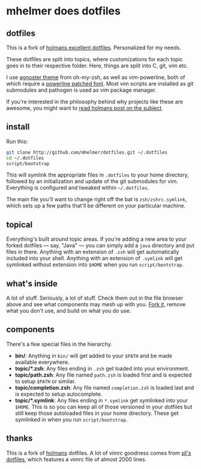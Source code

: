 # mhelmer does dotfiles

## dotfiles

This is a fork of [holmans excellent dotfiles](http://github.com/holman/dotfiles.git).
Personalized for my needs.

These dotfiles are split into topics, where customizations for each topic goes
in to their respective folder. Here, things are split into C, git, vim etc.

I use [agnoster theme](http://gist.github.com/agnoster/3712874) from oh-my-zsh,
as well as vim-powerline, both of which require a [powerline patched
font](http://github.com/Lokaltog/powerline-fonts). Most vim scripts are 
installed as git submodules and pathogen is used as vim package manager.

If you're interested in the philosophy behind why projects like these are
awesome, you might want to [read holmans post on the
subject](http://zachholman.com/2010/08/dotfiles-are-meant-to-be-forked/).

## install

Run this:

```sh
git clone http://github.com/mhelmer/dotfiles.git ~/.dotfiles
cd ~/.dotfiles
script/bootstrap
```

This will symlink the appropriate files in `.dotfiles` to your home directory,
followed by an initialization and update of the git submodules for vim.
Everything is configured and tweaked within `~/.dotfiles`.

The main file you'll want to change right off the bat is `zsh/zshrc.symlink`,
which sets up a few paths that'll be different on your particular machine.

## topical

Everything's built around topic areas. If you're adding a new area to your
forked dotfiles — say, "Java" — you can simply add a `java` directory and put
files in there. Anything with an extension of `.zsh` will get automatically
included into your shell. Anything with an extension of `.symlink` will get
symlinked without extension into `$HOME` when you run `script/bootstrap`.

## what's inside

A lot of stuff. Seriously, a lot of stuff. Check them out in the file browser
above and see what components may mesh up with you.
[Fork it](https://github.com/holman/dotfiles/fork), remove what you don't
use, and build on what you do use.

## components

There's a few special files in the hierarchy.

- **bin/**: Anything in `bin/` will get added to your `$PATH` and be made
  available everywhere.
- **topic/\*.zsh**: Any files ending in `.zsh` get loaded into your
  environment.
- **topic/path.zsh**: Any file named `path.zsh` is loaded first and is
  expected to setup `$PATH` or similar.
- **topic/completion.zsh**: Any file named `completion.zsh` is loaded
  last and is expected to setup autocomplete.
- **topic/\*.symlink**: Any files ending in `*.symlink` get symlinked into
  your `$HOME`. This is so you can keep all of those versioned in your dotfiles
  but still keep those autoloaded files in your home directory. These get
  symlinked in when you run `script/bootstrap`.

## thanks

This is a fork of [holmans](http://github.com/holman) dotfiles. A lot of vimrc 
goodness comes from [sjl's dotfiles](https://bitbucket.org/sjl/dotfiles/),
which features a vimrc file of almost 2000 lines.
